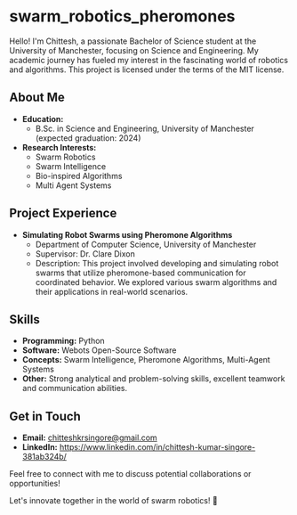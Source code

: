 # swarm_robotics_pheromones
<!--Final Year Project on swarm robot simulation based on Pheromone Algorithm.-->

Hello! I'm Chittesh, a passionate Bachelor of Science student at the University of Manchester, focusing on Science and Engineering. My academic journey has fueled my interest in the fascinating world of robotics and algorithms. This project is licensed under the terms of the MIT license.

## About Me

- **Education:**
    - B.Sc. in Science and Engineering, University of Manchester (expected graduation: 2024)
- **Research Interests:**
    - Swarm Robotics
    - Swarm Intelligence
    - Bio-inspired Algorithms
    - Multi Agent Systems

## Project Experience

- **Simulating Robot Swarms using Pheromone Algorithms**
    - Department of Computer Science, University of Manchester
    - Supervisor: Dr. Clare Dixon
    - Description: This project involved developing and simulating robot swarms that utilize pheromone-based communication for coordinated behavior. We explored various swarm algorithms and their applications in real-world scenarios.

## Skills

- **Programming:** Python
- **Software:** Webots Open-Source Software
- **Concepts:** Swarm Intelligence, Pheromone Algorithms, Multi-Agent Systems
- **Other:** Strong analytical and problem-solving skills, excellent teamwork and communication abilities.

## Get in Touch

- **Email:** chitteshkrsingore@gmail.com
- **LinkedIn:** https://www.linkedin.com/in/chittesh-kumar-singore-381ab324b/

Feel free to connect with me to discuss potential collaborations or opportunities!

Let's innovate together in the world of swarm robotics! 🚀

